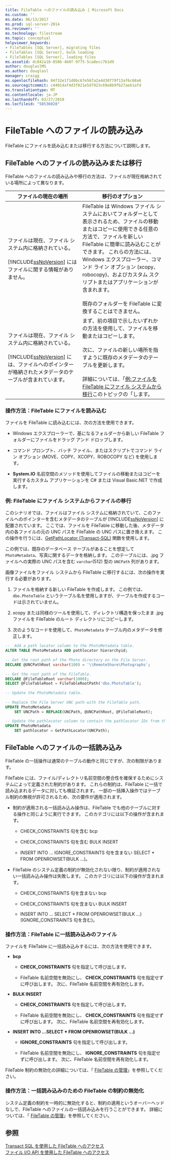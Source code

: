 ```yaml
---
title: FileTable へのファイルの読み込み | Microsoft Docs
ms.custom: ''
ms.date: 06/13/2017
ms.prod: sql-server-2014
ms.reviewer: ''
ms.technology: filestream
ms.topic: conceptual
helpviewer_keywords:
- FileTables [SQL Server], migrating files
- FileTables [SQL Server], bulk loading
- FileTables [SQL Server], loading files
ms.assetid: dc842a10-0586-4b0f-9775-5ca0ecc761d9
author: douglaslMS
ms.author: douglasl
manager: craigg
ms.openlocfilehash: 04f32e1f1d0bc67e567a2a4d30779f13af6c68a6
ms.sourcegitcommit: c44014af4d3f821e5d7923c69e8b9fb27aeb1afd
ms.translationtype: MT
ms.contentlocale: ja-JP
ms.lasthandoff: 03/27/2019
ms.locfileid: "58536028"
---
```

# <a name="load-files-into-filetables"></a>FileTable へのファイルの読み込み
  FileTable にファイルを読み込むまたは移行する方法について説明します。  
  
##  <a name="BasicsLoadNew"></a> FileTable へのファイルの読み込みまたは移行  
 FileTable へのファイルの読み込みや移行の方法は、ファイルが現在格納されている場所によって異なります。  
  
|ファイルの現在の場所|移行のオプション|  
|-------------------------------|---------------------------|  
|ファイルは現在、ファイル システム内に格納されている。<br /><br /> [!INCLUDE[ssNoVersion](../../includes/ssnoversion-md.md)] にはファイルに関する情報がありません。|FileTable は Windows ファイル システムにおいてフォルダーとして表示されるため、ファイルの移動またはコピーに使用できる任意の方法で、ファイルを新しい FileTable に簡単に読み込むことができます。 これらの方法には、Windows エクスプローラー、コマンド ライン オプション (xcopy、robocopy)、およびカスタム スクリプトまたはアプリケーションが含まれます。<br /><br /> 既存のフォルダーを FileTable に変換することはできません。|  
|ファイルは現在、ファイル システム内に格納されている。<br /><br /> [!INCLUDE[ssNoVersion](../../includes/ssnoversion-md.md)] には、ファイルへのポインターが格納されたメタデータのテーブルが含まれています。|まず、前の項目で示したいずれかの方法を使用して、ファイルを移動またはコピーします。<br /><br /> 次に、ファイルの新しい場所を指すように既存のメタデータのテーブルを更新します。<br /><br /> 詳細については、「[例:ファイルを FileTable にファイル システムから移行](#HowToMigrateFiles)このトピックの「します。|  
  
###  <a name="HowToLoadNew"></a> 操作方法：FileTable にファイルを読み込む  
 ファイルを FileTable に読み込むには、次の方法を使用できます。  
  
-   Windows エクスプローラーで、基になるフォルダーから新しい FileTable フォルダーにファイルをドラッグ アンド ドロップします。  
  
-   コマンド プロンプト、バッチ ファイル、またはスクリプトでコマンド ライン オプション (MOVE、COPY、XCOPY、ROBOCOPY など) を使用します。  
  
-   **System.IO** 名前空間のメソッドを使用してファイルの移動またはコピーを実行するカスタム アプリケーションを C# または Visual Basic.NET で作成します。  
  
###  <a name="HowToMigrateFiles"></a> 例: FileTable にファイル システムからファイルの移行  
 このシナリオでは、ファイルはファイル システムに格納されていて、このファイルへのポインターを含むメタデータのテーブルが [!INCLUDE[ssNoVersion](../../includes/ssnoversion-md.md)] に配置されています。 ここでは、ファイルを FileTable に移動した後、メタデータ内の各ファイルの元の UNC パスを FileTable の UNC パスに置き換えます。 この操作を行うには、[GetPathLocator &#40;Transact-SQL&#41;](/sql/relational-databases/system-functions/getpathlocator-transact-sql) 関数を使用します。  
  
 この例では、既存のデータベース テーブルがあることを想定して`PhotoMetadata`、写真に関するデータを格納します。 このテーブルには、.jpg ファイルへの実際の UNC パスを含む `varchar`(512) 型の `UNCPath` 列があります。  
  
 画像ファイルをファイル システムから FileTable に移行するには、次の操作を実行する必要があります。  
  
1.  ファイルを格納する新しい FileTable を作成します。 この例では、`dbo.PhotoTable` というテーブル名を使用しますが、テーブルを作成するコードは示されていません。  
  
2.  xcopy または同様のツールを使用して、ディレクトリ構造を保ったまま .jpg ファイルを FileTable のルート ディレクトリにコピーします。  
  
3.  次のようなコードを使用して、`PhotoMetadata` テーブル内のメタデータを修正します。  
  
```sql  
--  Add a path locator column to the PhotoMetadata table.  
ALTER TABLE PhotoMetadata ADD pathlocator hierarchyid;  
  
-- Get the root path of the Photo directory on the File Server.  
DECLARE @UNCPathRoot varchar(100) = '\\RemoteShare\Photographs';  
  
-- Get the root path of the FileTable.  
DECLARE @FileTableRoot varchar(1000);  
SELECT @FileTableRoot = FileTableRootPath('dbo.PhotoTable');  
  
-- Update the PhotoMetadata table.  
  
-- Replace the File Server UNC path with the FileTable path.  
UPDATE PhotoMetadata  
    SET UNCPath = REPLACE(UNCPath, @UNCPathRoot, @FileTableRoot);  
  
-- Update the pathlocator column to contain the pathlocator IDs from the FileTable.  
UPDATE PhotoMetadata  
    SET pathlocator = GetPathLocator(UNCPath);  
```  
  
##  <a name="BasicsBulkLoad"></a> FileTable へのファイルの一括読み込み  
 FileTable の一括操作は通常のテーブルの動作と同じですが、次の制限があります。  
  
 FileTable には、ファイル/ディレクトリ名前空間の整合性を確保するためにシステムによって定義された制約があります。 これらの制約は、FileTable に一括で読み込まれるデータに対しても検証されます。 一部の一括挿入操作ではテーブル制約の無視が許可されるため、次の要件が適用されます。  
  
-   制約が適用される一括読み込み操作は、FileTable でも他のテーブルに対する操作と同じように実行できます。 このカテゴリには以下の操作が含まれます。  
  
    -   CHECK_CONSTRAINTS 句を含む bcp  
  
    -   CHECK_CONSTRAINTS 句を含む BULK INSERT  
  
    -   INSERT INTO ... IGNORE_CONSTRAINTS 句を含まない SELECT * FROM OPENROWSET(BULK ...)。  
  
-   FileTable のシステム定義の制約が無効化されない限り、制約が適用されない一括読み込み操作は失敗します。 このカテゴリには以下の操作が含まれます。  
  
    -   CHECK_CONSTRAINTS 句を含まない bcp  
  
    -   CHECK_CONSTRAINTS 句を含まない BULK INSERT  
  
    -   INSERT INTO ... SELECT * FROM OPENROWSET(BULK ...) (IGNORE_CONSTRAINTS 句を含む)。  
  
###  <a name="HowToBulkLoad"></a> 操作方法：FileTable に一括読み込みのファイル  
 ファイルを FileTable に一括読み込みするには、次の方法を使用できます。  
  
-   **bcp**  
  
    -   **CHECK_CONSTRAINTS** 句を指定して呼び出します。  
  
    -   FileTable 名前空間を無効にし、 **CHECK_CONSTRAINTS** 句を指定せずに呼び出します。 次に、FileTable 名前空間を再有効化します。  
  
-   **BULK INSERT**  
  
    -   **CHECK_CONSTRAINTS** 句を指定して呼び出します。  
  
    -   FileTable 名前空間を無効にし、 **CHECK_CONSTRAINTS** 句を指定せずに呼び出します。 次に、FileTable 名前空間を再有効化します。  
  
-   **INSERT INTO ...SELECT \* FROM OPENROWSET(BULK ...)**  
  
    -   **IGNORE_CONSTRAINTS** 句を指定して呼び出します。  
  
    -   FileTable 名前空間を無効にし、 **IGNORE_CONSTRAINTS** 句を指定せずに呼び出します。 次に、FileTable 名前空間を再有効化します。  
  
 FileTable 制約の無効化の詳細については、「 [FileTable の管理](manage-filetables.md)」を参照してください。  
  
###  <a name="disabling"></a> 操作方法：一括読み込みのための FileTable の制約の無効化  
 システム定義の制約を一時的に無効化すると、制約の適用というオーバーヘッドなしで、FileTable へのファイルの一括読み込みを行うことができます。 詳細については、「 [FileTable の管理](manage-filetables.md)」を参照してください。  
  
## <a name="see-also"></a>参照  
 [Transact SQL を使用した FileTable へのアクセス](access-filetables-with-transact-sql.md)   
 [ファイル I/O API を使用した FileTable へのアクセス](access-filetables-with-file-input-output-apis.md)  
  
  
